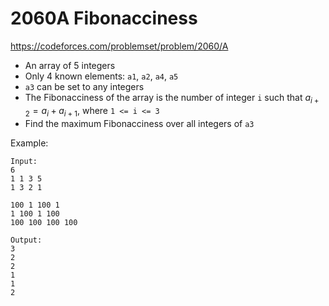 # 2060A Fibonacciness

https://codeforces.com/problemset/problem/2060/A

- An array of 5 integers
- Only 4 known elements: `a1`, `a2`, `a4`, `a5`
- `a3` can be set to any integers
- The Fibonacciness of the array is the number of integer `i` such that $a_{i+2} = a_i + a_{i+1}$, where `1 <= i <= 3`
- Find the maximum Fibonacciness over all integers of `a3`

Example:

```plaintext
Input:
6
1 1 3 5
1 3 2 1

100 1 100 1
1 100 1 100
100 100 100 100

Output:
3
2
2
1
1
2
```
